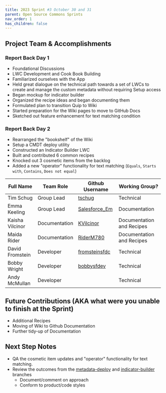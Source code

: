 ```yaml
---
title: 2023 Sprint #3 October 30 and 31
parent: Open Source Commons Sprints
nav_order: 1
has_children: false
---
```


## Project Team & Accomplishments

### Report Back Day 1

* Foundational Discussions
* LWC Development and Cook Book Building
* Familiarized ourselves with the App
* Held great dialogue on the technical path towards a set of LWCs to create and manage the custom metadata without requiring Setup access
* Began mockup for indicator builder
* Organized the recipe ideas and began documenting them
* Formulated plan to transition Quip to Wiki
* Started preparation for the Wiki pages to move to GitHub Docs
* Sketched out feature enhancement for text matching condition

### Report Back Day 2

* Rearranged the "bookshelf" of the Wiki
* Setup a CMDT deploy utility
* Constructed an Indicator Builder LWC
* Built and contributed 6 common recipes
* Knocked out 3 cosmetic items from the backlog
* Added a new "operator" functionality for text matching (`Equals`, `Starts with`, `Contains`, `Does not equal`)


Full Name            | Team Role     | Github Username                                    | Working Group? 
------------         | ------------- | -------------                                      |-------------   
Tim Schug   | Group Lead | [tschug](https://github.com/tschug)                            | Technical
Emma Keeling | Group Lead | [Salesforce_Em](https://github.com/Salesforce-Em)| Documentation
Kaisha Vilcinor | Documentation | [KVilcinor](https://github.com/KVilcinor) | Documentation and Recipes
Maida Rider | Documentation | [RiderM780](https://github.com/RiderM780) | Documentation and Recipes
David Fromstein | Developer | [fromsteinsfdc](https://github.com/fromsteinsfdc) | Technical
Bobby Wright | Developer | [bobbysfdev](https://github.com/bobbysfdev) | Technical
Andy McMullan | Developer |  | Technical

## Future Contributions (AKA what were you unable to finish at the Sprint)

* Additional Recipes
* Moving of Wiki to Github Documentation
* Further tidy-up of Documentation

## Next Step Notes

* QA the cosmetic item updates and "operator" functionality for text matching.
* Review the outcomes from the [metadata-deploy](https://github.com/SFDO-Community/Salesforce-Indicators/tree/feature/metadata-deploy) and [indicator-builder](https://github.com/SFDO-Community/Salesforce-Indicators/tree/feature/indicator-builder) branches 
  * Document/comment on approach
  * Conform to product/code styles